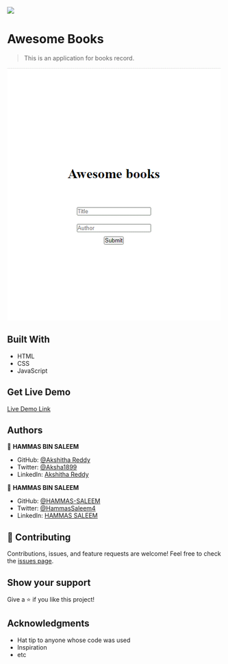 ![](https://img.shields.io/badge/Microverse-blueviolet)

# Awesome Books

> This is an application for books record.

![screenshot](./images/awesome_books.GIF)

## Built With

- HTML
- CSS
- JavaScript

## Get Live Demo

[Live Demo Link]()

## Authors

👤 **HAMMAS BIN SALEEM**
- GitHub: [@Akshitha Reddy](https://github.com/AkshithaReddy1899)
- Twitter: [@Aksha1899](https://twitter.com/Aksha1899?t=S0sv7-gPWSxN-RzjIAz4rw&s=09)
- LinkedIn: [Akshitha Reddy](https://www.linkedin.com/in/akshitha-reddy-716944198/)

👤 **HAMMAS BIN SALEEM**
- GitHub: [@HAMMAS-SALEEM](https://github.com/HAMMAS-SALEEM)
- Twitter: [@HammasSaleem4](https://twitter.com/HammasSaleem4)
- LinkedIn: [HAMMAS SALEEM](https://www.linkedin.com/in/hammas-saleem-407)

## 🤝 Contributing
Contributions, issues, and feature requests are welcome!
Feel free to check the [issues page](../../issues/).

## Show your support
Give a ⭐️ if you like this project!

## Acknowledgments
- Hat tip to anyone whose code was used
- Inspiration
- etc
